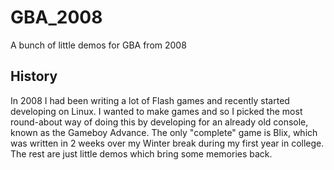 GBA_2008
========

A bunch of little demos for GBA from 2008

History
-------
In 2008 I had been writing a lot of Flash games and recently started developing on Linux. I wanted to make games and so I picked the most round-about way of doing this by developing for an already old console, known as the Gameboy Advance. The only "complete" game is Blix, which was written in 2 weeks over my Winter break during my first year in college. The rest are just little demos which bring some memories back.
